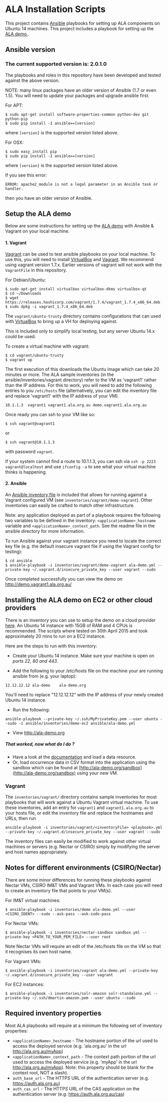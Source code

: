 # ALA Installation Scripts
This project contains [Ansible](http://www.ansible.com/) playbooks for setting up ALA components on Ubuntu 14 machines.
This project includes a playbook for setting up the [ALA demo ](http://ala-demo.gbif.org).

## Ansible version

### The current supported version is: **2.0.1.0**

The playbooks and roles in this repository have been developed and tested against the above version.

NOTE: many linux packages have an older version of Ansible (1.7 or even 1.5). You will need to update your packages and upgrade ansible first.

For APT:

```
$ sudo apt-get install software-properties-common python-dev git python-pip
$ sudo pip install -I ansible==[version]
```

where ```[version]``` is the supported version listed above.

For OSX:

```
$ sudo easy_install pip
$ sudo pip install -I ansible==[version]
```

where ```[version]``` is the supported version listed above.

If you see this error:
```
ERROR: apache2_module is not a legal parameter in an Ansible task or handler.
```
then you have an older version of Ansible.

## Setup the ALA demo

Below are some instructions for setting up the [ALA demo](http://ala-demo.gbif.org) with Ansible & Vagrant on your local machine.

#### 1. Vagrant
[Vagrant](http://www.vagrantup.com) can be used to test ansible playbooks on your local machine. To use this, you will need to install
[VirtualBox](https://www.virtualbox.org) and [Vagrant](http://www.vagrantup.com). We recommend using vagrant version 1.7.x. Earlier versions of vagrant will not work with the ```VagrantFile``` in this repository.

For Debian/Ubuntu:
```
$ sudo apt-get install virtualbox virtualbox-dkms virtualbox-qt
$ cd ~/Downloads
$ wget https://releases.hashicorp.com/vagrant/1.7.4/vagrant_1.7.4_x86_64.deb
$ sudo dpkg -i vagrant_1.7.4_x86_64.deb
```

The ```vagrant/ubuntu-trusty``` directory contains configurations that can used with [VirtualBox](https://www.virtualbox.org/) to bring up a VH for deploying against.  

This is included only to simplify local testing, but any server Ubuntu 14.x could be used.  

To create a virtual machine with vagrant:

```
$ cd vagrant/ubuntu-trusty
$ vagrant up
```

The first execution of this downloads the Ubuntu image which can take 20 minutes or more. The ALA sample inventories (in the ansible/inventories/vagrant directory) refer to the VM as 'vagrant1' rather than the IP address. For this to work, you will need to add the following entries to you ```/etc/hosts``` file (alternatively, you can edit the inventory file and replace 'vagrant1' with the IP address of your VM).
```
10.1.1.3  vagrant1 vagrant1.ala.org.au demo.vagrant1.ala.org.au
```

Once ready you can ssh to your VM like so:

```
$ ssh vagrant@vagrant1
```
or 
```
$ ssh vagrant@10.1.1.3
``` 

with password ```vagrant```.

If your system cannot find a route to 10.1.1.3, you can ssh via `ssh -p 2223 vagrant@localhost` and use `ifconfig -a` to see what your virtual machine thinks is happening.

#### 2. Ansible

An [Ansible inventory file](http://docs.ansible.com/intro_inventory.html) is included that allows for running against a Vagrant configured VM (see ```inventories/vagrant/demo-vagrant```). Other inventories can easily be crafted to match other infrastructure.  

Note: any application deployed as part of a playbook requires the following two variables to be defined in the inventory: ```<applicationName>_hostname``` variable and ```<applicationName>_context_path```. See the readme file in the ansible directory for more information.

To run Ansible against your vagrant instance you need to locate the correct key file (e.g. the default insecure vagrant file if using the Vagrant config for testing):

```
$ cd ansible
$ ansible-playbook -i inventories/vagrant/demo-vagrant ala-demo.yml --private-key ~/.vagrant.d/insecure_private_key --user vagrant --sudo
```

Once completed successfully you can view the demo on http://demo.vagrant1.ala.org.au/ 

## Installing the ALA demo on EC2 or other cloud providers

There is an inventory you can use to setup the demo on a cloud provider [here](ansible/inventories/demo-ec2).
An Ubuntu 14 instance with 15GB of RAM and 4 CPUs is recommended. The scripts where tested on 30th April 2015 and took approximately 20 mins to run on a EC2 instance.

Here are the steps to run with this inventory:

 *  Create your Ubuntu 14 instance. Make sure your machine is open on *ports 22, 80 and 443*. 

 *  Add the following to your */etc/hosts* file on the machine your are running ansible from (e.g. your laptop):
```
12.12.12.12	ala-demo	ala-demo.org 
```
You'll need to replace "12.12.12.12" with the IP address of your newly created Ubuntu 14 instance.

 * Run the following:
```
ansible-playbook --private-key ~/.ssh/MyPrivateKey.pem --user ubuntu --sudo -i ansible/inventories/demo-ec2 ansible/ala-demo.yml
```
 * View http://ala-demo.org
 
##### That worked, now what do I do ?
 * Have a look at the [documentation](https://github.com/AtlasOfLivingAustralia/documentation/wiki/First-data-resource) and load a data resource.
 * Or, load occurrence data in CSV format into the application using the sandbox which can be found at [http://ala-demo.org/sandbox](http://ala-demo.org/sandbox) using your new VM.
 

### Vagrant

The ```inventories/vagrant/``` directory contains sample inventories for most playbooks that will work against a Ubuntu Vagrant virtual machine. To use these inventories, add an entry for ```vagrant1``` and ```vagrant1.ala.org.au``` to your hosts file, or edit the inventory file and replace the hostnames and URLs, then run

```
ansible-playbook -i inventories/vagrant/<inventoryFile> <playbook>.yml --private-key ~/.vagrant.d/insecure_private_key --user vagrant --sudo
```

The inventory files can easily be modified to work against other virtual machines or servers (e.g. Nectar or CSIRO) simply by modifying the server and host names appropriately.

## Notes for different environments (CSIRO/Nectar)

There are some minor differences for running these playbooks against Nectar VMs, CSIRO IM&T VMs and Vagrant VMs.
In each case you will need to create an inventory file that points to your VM(s).


For IM&T virtual machines:
```
$ ansible-playbook -i inventories/demo ala-demo.yml --user <CSIRO_IDENT> --sudo --ask-pass --ask-sudo-pass
```

For Nectar VMs:
```
$ ansible-playbook -i inventories/nectar-sandbox sandbox.yml --private-key <PATH_TO_YOUR_PEM_FILE> --user root
```
Note Nectar VMs will require an edit of the /etc/hosts file on the VM so that it recognises its own host name.

For Vagrant VMs:
```
$ ansible-playbook -i inventories/vagrant ala-demo.yml --private-key ~/.vagrant.d/insecure_private_key --user vagrant
```

For EC2 instances:
```
$ ansible-playbook -i inventories/solr-amazon solr-standalone.yml --private-key ~/.ssh/dmartin-amazon.pem --user ubuntu --sudo
```

## Required inventory properties
Most ALA playbooks will require at a minimum the following set of inventory properties:

* ```<applicationName>_hostname``` - The hostname portion of the url used to access the deployed service (e.g. 'ala.org.au' in the url http://ala.org.au/myApp)
* ```<applicationName>_context_path``` - The context path portion of the url used to access the deployed service (e.g. 'myApp' in the url http://ala.org.au/myApp). Note: this property should be blank for the context root, NOT a slash).
* ```auth_base_url``` - The HTTP*S* URL of the authentication server (e.g. https://auth.ala.org.au)
* ```auth_cas_url``` - The HTTP*S* URL of the CAS application on the authentication server (e.g. https://auth.ala.org.au/cas)
